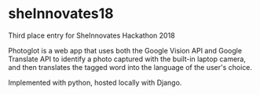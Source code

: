 # sheInnovates18

Third place entry for SheInnovates Hackathon 2018

Photoglot is a web app that uses both the Google Vision API and Google Translate API to identify a photo captured with the built-in laptop camera, and then translates the tagged word into the language of the user's choice.

Implemented with python, hosted locally with Django.
